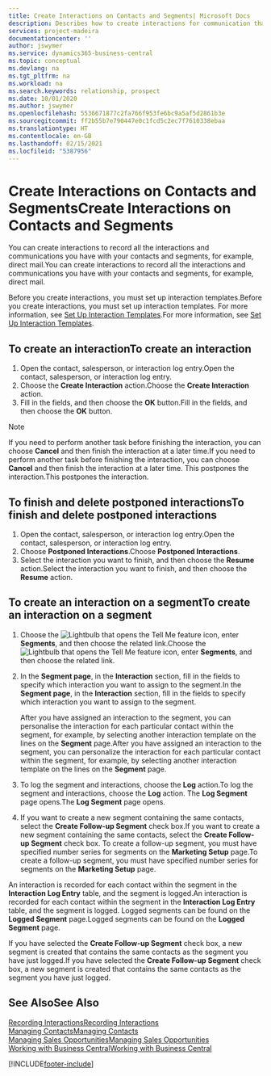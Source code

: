 ```yaml
---
title: Create Interactions on Contacts and Segments| Microsoft Docs
description: Describes how to create interactions for communication that you have with your contacts and segments in Business Central, for example, direct mail.
services: project-madeira
documentationcenter: ''
author: jswymer
ms.service: dynamics365-business-central
ms.topic: conceptual
ms.devlang: na
ms.tgt_pltfrm: na
ms.workload: na
ms.search.keywords: relationship, prospect
ms.date: 10/01/2020
ms.author: jswymer
ms.openlocfilehash: 5536671877c2fa766f953fe6bc9a5af5d2861b3e
ms.sourcegitcommit: ff2b55b7e790447e0c1fcd5c2ec7f7610338ebaa
ms.translationtype: HT
ms.contentlocale: en-GB
ms.lasthandoff: 02/15/2021
ms.locfileid: "5387956"
---
```

# <a name="create-interactions-on-contacts-and-segments"></a><span data-ttu-id="b7f80-103">Create Interactions on Contacts and Segments</span><span class="sxs-lookup"><span data-stu-id="b7f80-103">Create Interactions on Contacts and Segments</span></span>
<span data-ttu-id="b7f80-104">You can create interactions to record all the interactions and communications you have with your contacts and segments, for example, direct mail.</span><span class="sxs-lookup"><span data-stu-id="b7f80-104">You can create interactions to record all the interactions and communications you have with your contacts and segments, for example, direct mail.</span></span>

<span data-ttu-id="b7f80-105">Before you create interactions, you must set up interaction templates.</span><span class="sxs-lookup"><span data-stu-id="b7f80-105">Before you create interactions, you must set up interaction templates.</span></span> <span data-ttu-id="b7f80-106">For more information, see  [Set Up Interaction Templates](marketing-interactions.md).</span><span class="sxs-lookup"><span data-stu-id="b7f80-106">For more information, see  [Set Up Interaction Templates](marketing-interactions.md).</span></span>

## <a name="to-create-an-interaction"></a><span data-ttu-id="b7f80-107">To create an interaction</span><span class="sxs-lookup"><span data-stu-id="b7f80-107">To create an interaction</span></span>
1. <span data-ttu-id="b7f80-108">Open the contact, salesperson, or interaction log entry.</span><span class="sxs-lookup"><span data-stu-id="b7f80-108">Open the contact, salesperson, or interaction log entry.</span></span>
2. <span data-ttu-id="b7f80-109">Choose the **Create Interaction** action.</span><span class="sxs-lookup"><span data-stu-id="b7f80-109">Choose the **Create Interaction** action.</span></span>
3. <span data-ttu-id="b7f80-110">Fill in the fields, and then choose the **OK** button.</span><span class="sxs-lookup"><span data-stu-id="b7f80-110">Fill in the fields, and then choose the **OK** button.</span></span>

> [!NOTE]  
>   <span data-ttu-id="b7f80-111">If you need to perform another task before finishing the interaction, you can choose **Cancel** and then finish the interaction at a later time.</span><span class="sxs-lookup"><span data-stu-id="b7f80-111">If you need to perform another task before finishing the interaction, you can choose **Cancel** and then finish the interaction at a later time.</span></span> <span data-ttu-id="b7f80-112">This postpones the interaction.</span><span class="sxs-lookup"><span data-stu-id="b7f80-112">This postpones the interaction.</span></span>

## <a name="to-finish-and-delete-postponed-interactions"></a><span data-ttu-id="b7f80-113">To finish and delete postponed interactions</span><span class="sxs-lookup"><span data-stu-id="b7f80-113">To finish and delete postponed interactions</span></span>
1. <span data-ttu-id="b7f80-114">Open the contact, salesperson, or interaction log entry.</span><span class="sxs-lookup"><span data-stu-id="b7f80-114">Open the contact, salesperson, or interaction log entry.</span></span>
2. <span data-ttu-id="b7f80-115">Choose **Postponed Interactions**.</span><span class="sxs-lookup"><span data-stu-id="b7f80-115">Choose **Postponed Interactions**.</span></span>
3. <span data-ttu-id="b7f80-116">Select the interaction you want to finish, and then choose the **Resume** action.</span><span class="sxs-lookup"><span data-stu-id="b7f80-116">Select the interaction you want to finish, and then choose the **Resume** action.</span></span>

## <a name="to-create-an-interaction-on-a-segment"></a><span data-ttu-id="b7f80-117">To create an interaction on a segment</span><span class="sxs-lookup"><span data-stu-id="b7f80-117">To create an interaction on a segment</span></span>
1. <span data-ttu-id="b7f80-118">Choose the ![Lightbulb that opens the Tell Me feature](media/ui-search/search_small.png "Tell me what you want to do") icon, enter **Segments**, and then choose the related link.</span><span class="sxs-lookup"><span data-stu-id="b7f80-118">Choose the ![Lightbulb that opens the Tell Me feature](media/ui-search/search_small.png "Tell me what you want to do") icon, enter **Segments**, and then choose the related link.</span></span>
2. <span data-ttu-id="b7f80-119">In the **Segment page**, in the **Interaction** section, fill in the fields to specify which interaction you want to assign to the segment.</span><span class="sxs-lookup"><span data-stu-id="b7f80-119">In the **Segment page**, in the **Interaction** section, fill in the fields to specify which interaction you want to assign to the segment.</span></span>

    <span data-ttu-id="b7f80-120">After you have assigned an interaction to the segment, you can personalise the interaction for each particular contact within the segment, for example, by selecting another interaction template on the lines on the **Segment** page.</span><span class="sxs-lookup"><span data-stu-id="b7f80-120">After you have assigned an interaction to the segment, you can personalize the interaction for each particular contact within the segment, for example, by selecting another interaction template on the lines on the **Segment** page.</span></span>  
3. <span data-ttu-id="b7f80-121">To log the segment and interactions, choose the **Log** action.</span><span class="sxs-lookup"><span data-stu-id="b7f80-121">To log the segment and interactions, choose the **Log** action.</span></span> <span data-ttu-id="b7f80-122">The **Log Segment** page opens.</span><span class="sxs-lookup"><span data-stu-id="b7f80-122">The **Log Segment** page opens.</span></span>
4. <span data-ttu-id="b7f80-123">If you want to create a new segment containing the same contacts, select the **Create Follow-up Segment** check box.</span><span class="sxs-lookup"><span data-stu-id="b7f80-123">If you want to create a new segment containing the same contacts, select the **Create Follow-up Segment** check box.</span></span> <span data-ttu-id="b7f80-124">To create a follow-up segment, you must have specified number series for segments on the **Marketing Setup** page.</span><span class="sxs-lookup"><span data-stu-id="b7f80-124">To create a follow-up segment, you must have specified number series for segments on the **Marketing Setup** page.</span></span>

<span data-ttu-id="b7f80-125">An interaction is recorded for each contact within the segment in the **Interaction Log Entry** table, and the segment is logged.</span><span class="sxs-lookup"><span data-stu-id="b7f80-125">An interaction is recorded for each contact within the segment in the **Interaction Log Entry** table, and the segment is logged.</span></span> <span data-ttu-id="b7f80-126">Logged segments can be found on the **Logged Segment** page.</span><span class="sxs-lookup"><span data-stu-id="b7f80-126">Logged segments can be found on the **Logged Segment** page.</span></span>

<span data-ttu-id="b7f80-127">If you have selected the **Create Follow-up Segment** check box, a new segment is created that contains the same contacts as the segment you have just logged.</span><span class="sxs-lookup"><span data-stu-id="b7f80-127">If you have selected the **Create Follow-up Segment** check box, a new segment is created that contains the same contacts as the segment you have just logged.</span></span>

## <a name="see-also"></a><span data-ttu-id="b7f80-128">See Also</span><span class="sxs-lookup"><span data-stu-id="b7f80-128">See Also</span></span>
[<span data-ttu-id="b7f80-129">Recording Interactions</span><span class="sxs-lookup"><span data-stu-id="b7f80-129">Recording Interactions</span></span>](marketing-interactions.md)  
[<span data-ttu-id="b7f80-130">Managing Contacts</span><span class="sxs-lookup"><span data-stu-id="b7f80-130">Managing Contacts</span></span>](marketing-contacts.md)  
[<span data-ttu-id="b7f80-131">Managing Sales Opportunities</span><span class="sxs-lookup"><span data-stu-id="b7f80-131">Managing Sales Opportunities</span></span>](marketing-manage-sales-opportunities.md)  
[<span data-ttu-id="b7f80-132">Working with Business Central</span><span class="sxs-lookup"><span data-stu-id="b7f80-132">Working with Business Central</span></span>](ui-work-product.md)


[!INCLUDE[footer-include](includes/footer-banner.md)]